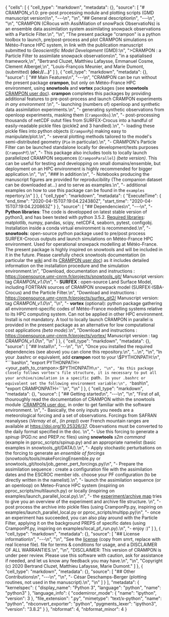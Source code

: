 {
 "cells": [
  {
   "cell_type": "markdown",
   "metadata": {},
   "source": [
    "# CRAMPON_v1.0: pre-post processing module and plotting scripts (GMD manuscript version)\n",
    "---\n",
    "\n",
    "## General description\n",
    "---\n",
    "\n",
    "CRAMPON (CRocus with AssiMilation of snowPack ObservatioNs) is an ensemble data assimilation system assimilating snowpack observations with a Particle Filter.\n",
    "\n",
    "The present package \"crampon\" is a python toolbox to launch, pre/post-process and plot CRAMPON simulations on Météo-France HPC system, in link with the publication manuscript submitted to _Geoscientific Model Development_ (GMD):\n",
    ">CRAMPON : a Particle Filter to assimilate snowpack observations\n",
    "in a spatialised framework,\n",
    "Bertrand Cluzet, Matthieu Lafaysse, Emmanuel Cosme, Clement Albergel,\n",
    "Louis-François Meunier, and Marie Dumont, (submitted) **(doi://...)**"
   ]
  },
  {
   "cell_type": "markdown",
   "metadata": {},
   "source": [
    "## Main Features\n",
    "---\n",
    "CRAMPON can be run without the present package **crampon**, but only on Météo-France HPC environment, using **snowtools** and **vortex** packages (see **snowtools** [CRAMPON user doc](https://opensource.umr-cnrm.fr/projects/snowtools_git/wiki/CRAMPON_user_doc)). **crampon** completes this packages by providing additional features to pre-post-process and launch CRAMPON experiments _in any environment_ :\n",
    "- launching (numbers of) openloop and synthetic data assimilation experiments.\n",
    "- generating synthetic observations from openloop experiments, masking them (```CramponObs```).\n",
    "- post-processing thousands of netCDF outut files from SURFEX-Crocus into a handful of easily-readable pickle files (pickle2 and 3 handled).\n",
    "- loading these pickle files into python objects (```CramponPp```) making easy to manipulate/plot.\n",
    "- several plotting methods tailored to the model's semi-distributed geometry (```Pie``` in particular).\n",
    "- CRAMPON's Particle Filter can be launched standalone locally for development/tests purposes (```CramponPf```).\n",
    "- This package also includes tools to locally launch parallelized CRAMPON sequences (```CramponParallel```) _(beta version)_. This can be useful for testing and developping on small domains/ensemble, but deployment on an HPC environment is highly recommended for bigger application.\n",
    "\n",
    "### In addition:\n",
    "- Notebooks producing the manuscript figures are provided for reproducibility (The companion dataset can be downloaded at...) and to serve as examples.\n",
    "- additional examples on how to use this package can be found in the ```examples``` repertory.\n"
   ]
  },
  {
   "cell_type": "markdown",
   "metadata": {
    "ExecuteTime": {
     "end_time": "2020-04-15T07:19:04.224380Z",
     "start_time": "2020-04-15T07:19:04.220863Z"
    }
   },
   "source": [
    "## Dependencies\n",
    "---\n",
    "- **Python libraries**: The code is developped on latest stable version of python3, and has been tested with python 3.5.2. [Required libraries](link_to_requirements.txt): matplotlib, numpy, pandas, scipy, netCDF4, seaborn, pytest, configobj. Installation inside a conda virtual environment is recommended.\n",
    "- **snowtools**: open-source python package used to pre/post process SURFEX-Crocus outputs and launch simulations on Météo-France HPC environment. Used for operational snowpack modelling at Météo-France. The present package is highly inspired on snowtools and will be included in it in the future. Please carefully check snowtools documentation (in particular the [wiki](https://opensource.umr-cnrm.fr/projects/snowtools_git/wiki/Wiki) and its [CRAMPON user doc](https://opensource.umr-cnrm.fr/projects/snowtools_git/wiki/CRAMPON_user_doc)) as it includes detailed information on the installation procedure and the simulation environment.\n",
    "Download, documentation and instructions : https://opensource.umr-cnrm.fr/projects/snowtools_git/ Manuscript version: tag *CRAMPON_v1.0*\n",
    "- **SURFEX** : open-source Land Surface Model, including FORTRAN sources of CRAMPON snowpack model (SURFEX-ISBA-Crocus) and the Particle Filter.\n",
    "Download and instructions : https://opensource.umr-cnrm.fr/projects/surfex_git2/ Manuscript version: tag *CRAMPON_v1.0*\n",
    "\n",
    "- **vortex** (optional): python package gathering all environment-specific codes of Météo-France modelling systems relative to its HPC computing system. Can not be applied in other HPC environment. Install is not mandatory. A tool to locally launch CRAMPON in parallel is provided in the present package as an alternative for low computational cost applications _(beta mode)_.\n",
    "Download and instructions : https://opensource.umr-cnrm.fr/projects/vortex/ Manuscript version : tag *CRAMPON_v1.0*\n",
    "\n"
   ]
  },
  {
   "cell_type": "markdown",
   "metadata": {},
   "source": [
    "## Install\n",
    "---\n",
    "\n",
    "Once you installed the required dependencies (see above) you can clone this repository.\n",
    "...\n",
    "\n",
    "In your .bashrc or equivalent, add **crampon** root to your \\$PYTHONPATH:\n",
    "```bash\n",
    "export PYTHONPATH=<your_path_to_crampon>:$PYTHONPATH```\n",
    "\n",
    "As this package closely follows vortex's file structure, it is necessary to put all your archive/simulation in a specific ```path```. In your .bashrc or equivalent set the following environment variable:\n",
    "```bash\n",
    "export CRAMPONPATH=<path>```\n",
    "\n"
   ]
  },
  {
   "cell_type": "markdown",
   "metadata": {},
   "source": [
    "## Getting started\n",
    "---\n",
    "\n",
    "First of all, thouroughly read the documentation of CRAMPON within the snowtools module :[CRAMPON user doc](https://opensource.umr-cnrm.fr/projects/snowtools_git/wiki/CRAMPON_user_doc), in order to get familiar with the software environment. \n",
    "- Basically, the only inputs you needs are a meteorological forcing and a set of observations. Forcings from SAFRAN reanalyses (_Vernay et al., (in prep)_) over French mountain ranges are available at https://doi.org/10.25326/37. Observations must be converted to the daily format specified in the doc. \n",
    "- Use this forcing to generate a *spinup* (PGD.nc and PREP.nc files) using **snowtools** _s2m command_ (example in pproc_scripts/spinup.py) and an appropriate namelist (basic examples in snowtools_git/DATA/).\n",
    "- Apply stochastic perturbations on the forcing to generate an *ensemble of forcings* (snowtools/tools/makeForcingEnsemble.py or snowtools_git/tools/job_gener_pert_forcings.py)\n",
    "- Prepare the assimilation sequence : create a configuration file with the assimilation dates and the ESCROC member ids. choose your PF configuration (to be directly written in the namelist).\n",
    "- launch the assimilation sequence (or an openloop) on Meteo-France HPC system (inspiring on pproc_scripts/multilaunch.py) or locally (inspiring on examples/launch_parallel_local.py).\n",
    "- the [experiment/archive map](link_to_thexmind_map) tries to give you an overview of the experiment and archive file structure. \n",
    "- post process the archive into pickle files (using CramponPp.py, inspiring on examples/launch_parallel_local.py or pproc_scripts/multipp.py)\n",
    "- once an experiment has succeeded, you can also play around with the Particle Filter, applying it on the background PREPS of specific dates (using CramponPf.py, inspiring on examples/local_pf_run.py).\n",
    "- enjoy :)"
   ]
  },
  {
   "cell_type": "markdown",
   "metadata": {},
   "source": [
    "## License information\n",
    "---\n",
    "\n",
    "See the [license](https://github.com/smrt-model/smrt/blob/master/LICENSE) (copy from smrt, replace with real license file). file for terms & conditions for usage, and a DISCLAIMER OF ALL WARRANTIES.\n",
    "\n",
    "DISCLAIMER: This version of CRAMPON is under peer review. Please use this software with caution, ask for assistance if needed, and let us know any feedback you may have.\n",
    "\n",
    "Copyright (c) 2020 Bertrand Cluzet, Matthieu Lafaysse, Marie Dumont."
   ]
  },
  {
   "cell_type": "markdown",
   "metadata": {},
   "source": [
    "## Other Contributions\n",
    "---\n",
    "\n",
    "- César Deschamps-Berger (plotting routines, not used in the manuscript).\n",
    "\n"
   ]
  }
 ],
 "metadata": {
  "kernelspec": {
   "display_name": "Python 3",
   "language": "python",
   "name": "python3"
  },
  "language_info": {
   "codemirror_mode": {
    "name": "ipython",
    "version": 3
   },
   "file_extension": ".py",
   "mimetype": "text/x-python",
   "name": "python",
   "nbconvert_exporter": "python",
   "pygments_lexer": "ipython3",
   "version": "3.8.2"
  }
 },
 "nbformat": 4,
 "nbformat_minor": 4
}
